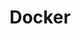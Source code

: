 ---
title: "Docker"
description: "Curso de Docker"
file: "/src/content/certifications/Docker_curso.pdf"
--- 